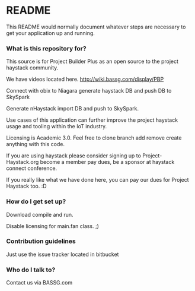# README #

This README would normally document whatever steps are necessary to get your application up and running.

### What is this repository for? ###
This source is for Project Builder Plus as an open source to the project haystack community.

We have videos located here.  http://wiki.bassg.com/display/PBP

Connect with obix to Niagara generate haystack DB and push DB to SkySpark

Generate nHaystack import DB and push to SkySpark.

Use cases of this application can further improve the project haystack usage and tooling within the IoT industry.

Licensing is Academic 3.0. Feel free to clone branch add remove create anything with this code.

If you are using haystack please consider signing up to Project-Haystack.org become a member pay dues, be a sponsor at haystack connect conference.

If you really like what we have done here, you can pay our dues for Project Haystack too. :D


### How do I get set up? ###

Download compile and run.

Disable licensing for main.fan class. ;)

### Contribution guidelines ###

Just use the issue tracker located in bitbucket

### Who do I talk to? ###

Contact us via BASSG.com